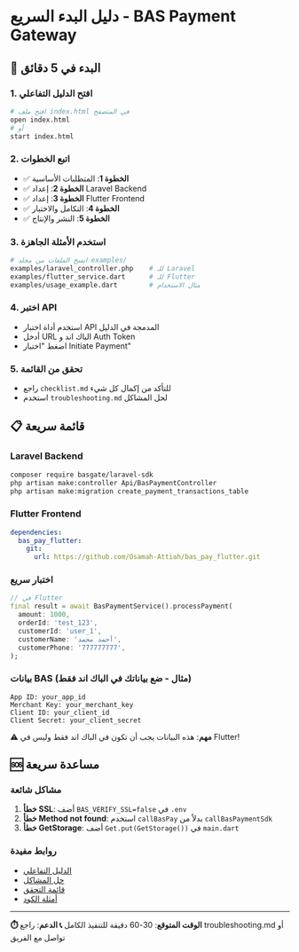 # دليل البدء السريع - BAS Payment Gateway

## 🚀 البدء في 5 دقائق

### 1. افتح الدليل التفاعلي
```bash
# افتح ملف index.html في المتصفح
open index.html
# أو
start index.html
```

### 2. اتبع الخطوات
- ✅ **الخطوة 1**: المتطلبات الأساسية
- ✅ **الخطوة 2**: إعداد Laravel Backend  
- ✅ **الخطوة 3**: إعداد Flutter Frontend
- ✅ **الخطوة 4**: التكامل والاختبار
- ✅ **الخطوة 5**: النشر والإنتاج

### 3. استخدم الأمثلة الجاهزة
```bash
# انسخ الملفات من مجلد examples/
examples/laravel_controller.php    # للـ Laravel
examples/flutter_service.dart      # للـ Flutter
examples/usage_example.dart        # مثال الاستخدام
```

### 4. اختبر API
- استخدم أداة اختبار API المدمجة في الدليل
- أدخل URL الباك اند و Auth Token
- اضغط "اختبار Initiate Payment"

### 5. تحقق من القائمة
- راجع `checklist.md` للتأكد من إكمال كل شيء
- استخدم `troubleshooting.md` لحل المشاكل

## 📋 قائمة سريعة

### Laravel Backend
```bash
composer require basgate/laravel-sdk
php artisan make:controller Api/BasPaymentController
php artisan make:migration create_payment_transactions_table
```

### Flutter Frontend
```yaml
dependencies:
  bas_pay_flutter:
    git:
      url: https://github.com/Osamah-Attiah/bas_pay_flutter.git
```

### اختبار سريع
```dart
// في Flutter
final result = await BasPaymentService().processPayment(
  amount: 1000,
  orderId: 'test_123',
  customerId: 'user_1',
  customerName: 'أحمد محمد',
  customerPhone: '777777777',
);
```

### بيانات BAS (مثال - ضع بياناتك في الباك اند فقط)
```
App ID: your_app_id
Merchant Key: your_merchant_key
Client ID: your_client_id
Client Secret: your_client_secret
```

⚠️ **مهم**: هذه البيانات يجب أن تكون في الباك اند فقط وليس في Flutter!

## 🆘 مساعدة سريعة

### مشاكل شائعة
1. **خطأ SSL**: أضف `BAS_VERIFY_SSL=false` في `.env`
2. **خطأ Method not found**: استخدم `callBasPay` بدلاً من `callBasPaymentSdk`
3. **خطأ GetStorage**: أضف `Get.put(GetStorage())` في `main.dart`

### روابط مفيدة
- [الدليل التفاعلي](index.html)
- [حل المشاكل](troubleshooting.md)
- [قائمة التحقق](checklist.md)
- [أمثلة الكود](examples/)

---

**⏱️ الوقت المتوقع**: 30-60 دقيقة للتنفيذ الكامل
**📞 الدعم**: راجع troubleshooting.md أو تواصل مع الفريق
